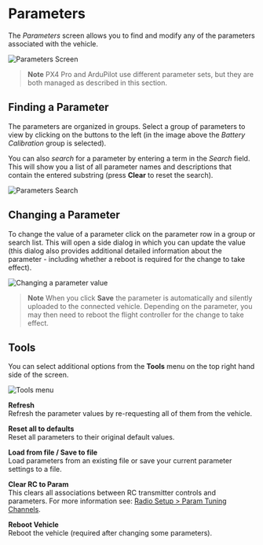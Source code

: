 # Parameters

The *Parameters* screen allows you to find and modify any of the parameters associated with the vehicle.

![Parameters Screen](../../assets/setup/parameters_px4.jpg)

> **Note** PX4 Pro and ArduPilot use different parameter sets, but they are both managed as described in this section.

## Finding a Parameter

The parameters are organized in groups. Select a group of parameters to view by clicking on the buttons to the left (in the image above the *Battery Calibration* group is selected).

You can also *search* for a parameter by entering a term in the *Search* field. This will show you a list of all parameter names and descriptions that contain the entered substring (press **Clear** to reset the search).

![Parameters Search](../../assets/setup/parameters_search.jpg)

## Changing a Parameter

To change the value of a parameter click on the parameter row in a group or search list. This will open a side dialog in which you can update the value (this dialog also provides additional detailed information about the parameter - including whether a reboot is required for the change to take effect).

![Changing a parameter value](../../assets/setup/parameters_changing.png)

> **Note** When you click **Save** the parameter is automatically and silently uploaded to the connected vehicle. Depending on the parameter, you may then need to reboot the flight controller for the change to take effect.

## Tools

You can select additional options from the **Tools** menu on the top right hand side of the screen.

![Tools menu](../../assets/setup/parameters_tools_menu.png)

**Refresh** <br />Refresh the parameter values by re-requesting all of them from the vehicle.

**Reset all to defaults** <br />Reset all parameters to their original default values.

**Load from file / Save to file** <br />Load parameters from an existing file or save your current parameter settings to a file.

**Clear RC to Param** <br />This clears all associations between RC transmitter controls and parameters. For more information see: [Radio Setup > Param Tuning Channels](../SetupView/Radio.md#param-tuning-channels-px4).

**Reboot Vehicle** <br />Reboot the vehicle (required after changing some parameters).